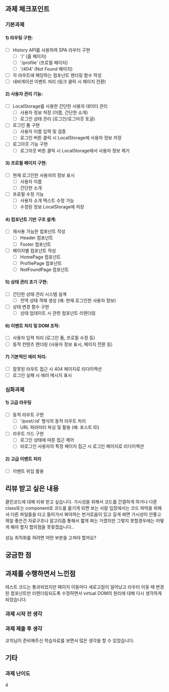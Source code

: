 ## 과제 체크포인트

### 기본과제

#### 1) 라우팅 구현:

- [ ] History API를 사용하여 SPA 라우터 구현
  - [ ] '/' (홈 페이지)
  - [ ] '/profile' (프로필 페이지)
  - [ ] '/404' (Not Found 페이지)
- [ ] 각 라우트에 해당하는 컴포넌트 렌더링 함수 작성
- [ ] 네비게이션 이벤트 처리 (링크 클릭 시 페이지 전환)

#### 2) 사용자 관리 기능:

- [ ] LocalStorage를 사용한 간단한 사용자 데이터 관리
  - [ ] 사용자 정보 저장 (이름, 간단한 소개)
  - [ ] 로그인 상태 관리 (로그인/로그아웃 토글)
- [ ] 로그인 폼 구현
  - [ ] 사용자 이름 입력 및 검증
  - [ ] 로그인 버튼 클릭 시 LocalStorage에 사용자 정보 저장
- [ ] 로그아웃 기능 구현
  - [ ] 로그아웃 버튼 클릭 시 LocalStorage에서 사용자 정보 제거

#### 3) 프로필 페이지 구현:

- [ ] 현재 로그인한 사용자의 정보 표시
  - [ ] 사용자 이름
  - [ ] 간단한 소개
- [ ] 프로필 수정 기능
  - [ ] 사용자 소개 텍스트 수정 가능
  - [ ] 수정된 정보 LocalStorage에 저장

#### 4) 컴포넌트 기반 구조 설계:

- [ ] 재사용 가능한 컴포넌트 작성
  - [ ] Header 컴포넌트
  - [ ] Footer 컴포넌트
- [ ] 페이지별 컴포넌트 작성
  - [ ] HomePage 컴포넌트
  - [ ] ProfilePage 컴포넌트
  - [ ] NotFoundPage 컴포넌트

#### 5) 상태 관리 초기 구현:

- [ ] 간단한 상태 관리 시스템 설계
  - [ ] 전역 상태 객체 생성 (예: 현재 로그인한 사용자 정보)
- [ ] 상태 변경 함수 구현
  - [ ] 상태 업데이트 시 관련 컴포넌트 리렌더링

#### 6) 이벤트 처리 및 DOM 조작:

- [ ] 사용자 입력 처리 (로그인 폼, 프로필 수정 등)
- [ ] 동적 컨텐츠 렌더링 (사용자 정보 표시, 페이지 전환 등)

#### 7) 기본적인 에러 처리:

- [ ] 잘못된 라우트 접근 시 404 페이지로 리다이렉션
- [ ] 로그인 실패 시 에러 메시지 표시

### 심화과제

#### 1) 고급 라우팅

- [ ] 동적 라우트 구현
  - [ ] '/post/:id' 형식의 동적 라우트 처리
  - [ ] URL 파라미터 파싱 및 활용 (예: 포스트 ID)
- [ ] 라우트 가드 구현
  - [ ] 로그인 상태에 따른 접근 제어
  - [ ] 비로그인 사용자의 특정 페이지 접근 시 로그인 페이지로 리다이렉션

#### 2) 고급 이벤트 처리

- [ ] 이벤트 위임 활용

## 리뷰 받고 싶은 내용

클린코드에 대해 리뷰 받고 싶습니다.
가시성을 위해서 코드를 간결하게 하거나
다른 class또는 component로 코드를 옮기게 되면
보는 사람 입장에서는 코드 파악을 위해서 다른 파일들을
타고 들어가서 봐야하는 번거로움이 있고
길게 짜면 가시성이 안좋고 제일 좋은건 자료구조나 알고리즘 통해서
짧게 짜는 거겠지만 그렇지 못할경우에는 어떻게 해야 할지
합의점을 못찾겠습니다..

성능 최적화를 하려면 어떤 부분을 고쳐야 할까요?

<!-- 리뷰 받고 싶은 내용을 남겨주세요 -->

## 궁금한 점

<!-- 궁금한 점이 있으면 남겨주세요 -->

## 과제를 수행하면서 느낀점

테스트 코드는 통과되었지만 페이지 이동마다 새로고침이 일어났고
라우터 이동 때 변경된 컴포넌트만 리렌더링되도록 수정하면서
virtual DOM의 원리에 대해 다시 생각하게 되었습니다.

### 과제 시작 전 생각

<!-- 과제 시작 전에 느꼈던 것들을 자유롭게 남겨주세요 -->

### 과제 제출 후 생각

코치님이 준비해주신 학습자료를 보면서 많은 생각을 할 수 있었습니다.

<!-- 과제를 하면서 느낀 점을 남겨주세요 -->

## 기타

### 과제 난이도

4

<!-- 본인이 느낀 과제 난이도를 5점 만점으로 표현해주세요 -->
